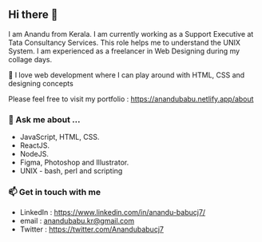 ## Hi there 👋
I am Anandu from Kerala. 
I am currently working as a Support Executive at Tata Consultancy Services. 
This role helps me to understand the UNIX System.
I am experienced as a freelancer in Web Designing during my collage days.

👯 I love web development where I can play around with HTML, CSS and designing concepts

Please feel free to visit my portfolio : https://anandubabu.netlify.app/about

### 💬 Ask me about ...
- JavaScript, HTML, CSS.
- ReactJS.
- NodeJS.
- Figma, Photoshop and Illustrator.
- UNIX - bash, perl and scripting

### 📫 Get in touch with me 
- LinkedIn : https://www.linkedin.com/in/anandu-babucj7/
- email : anandubabu.kr@gmail.com
- Twitter  : https://twitter.com/Anandubabucj7

<!--
**AnanduBabucj7/anandubabucj7** is a ✨ _special_ ✨ repository because its `README.md` (this file) appears on your GitHub profile.

Here are some ideas to get you started:

- 🔭 I’m currently working on ...
- 🌱 I’m currently learning ...
- 👯 I’m looking to collaborate on ...
- 🤔 I’m looking for help with ...
- 💬 Ask me about ...
- 📫 How to reach me: ...
- 😄 Pronouns: ...
- ⚡ Fun fact: ...
-->
